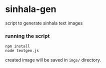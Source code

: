 # sinhala-gen
script to generate sinhala text images

### running the script
```
npm install
node textgen.js
```

created image will be saved in `imgs/` directory.
